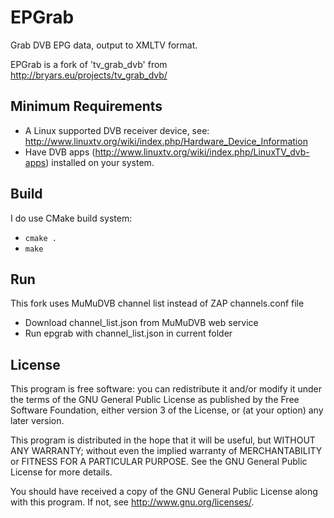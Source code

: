 # EPGrab

Grab DVB EPG data, output to XMLTV format.

EPGrab is a fork of 'tv\_grab\_dvb' from http://bryars.eu/projects/tv_grab_dvb/

## Minimum Requirements

* A Linux supported DVB receiver device, see: http://www.linuxtv.org/wiki/index.php/Hardware_Device_Information
* Have DVB apps (http://www.linuxtv.org/wiki/index.php/LinuxTV_dvb-apps) installed on your system.

## Build

I do use CMake build system:

* <code>cmake .</code>
* <code>make</code>

## Run

This fork uses MuMuDVB channel list instead of ZAP channels.conf file

* Download channel_list.json from MuMuDVB web service
* Run epgrab with channel_list.json in current folder

## License

This program is free software: you can redistribute it and/or modify
it under the terms of the GNU General Public License as published by
the Free Software Foundation, either version 3 of the License, or
(at your option) any later version.

This program is distributed in the hope that it will be useful,
but WITHOUT ANY WARRANTY; without even the implied warranty of
MERCHANTABILITY or FITNESS FOR A PARTICULAR PURPOSE.  See the
GNU General Public License for more details.

You should have received a copy of the GNU General Public License
along with this program.  If not, see <http://www.gnu.org/licenses/>.
